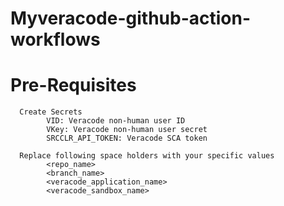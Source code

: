# Myveracode-github-action-workflows

# Pre-Requisites
      Create Secrets 
            VID: Veracode non-human user ID
            VKey: Veracode non-human user secret
            SRCCLR_API_TOKEN: Veracode SCA token
      
      Replace following space holders with your specific values
            <repo_name>
            <branch_name>
            <veracode_application_name>
            <veracode_sandbox_name>

